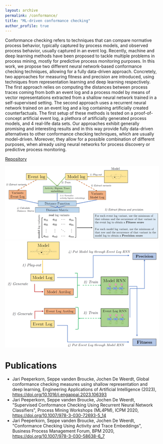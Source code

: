 ```yaml
---
layout: archive
permalink: /conformance/
title: "ML-driven conformance checking"
author_profile: true
---
```


Conformance checking refers to techniques that can compare normative process behavior, typically captured by process models, and observed process behavior, usually captured in an event log. Recently, machine and deep learning methods have been proposed to tackle multiple problems in process mining, mostly for predictive process monitoring purposes. In this work, we propose two different neural network-based conformance checking techniques, allowing for a fully data-driven approach. Concretely, two approaches for measuring fitness and precision are introduced, using techniques from representation learning and deep learning respectively. The first approach relies on computing the distances between process traces coming from both an event log and a process model by means of vector representations extracted from a shallow neural network trained in a self-supervised setting. The second approach uses a recurrent neural network trained on an event log and a log containing artificially created counterfactuals. The first setup of these methods is tested on a proof-of-concept artificial event log, a plethora of artificially generated process models, and 4 real-life data sets. Our approaches exhibit generally promising and interesting results and in this way provide fully data-driven alternatives to other conformance checking techniques, which are usually model-driven. Moreover, they allow for a possible combination of different purposes, when already using neural networks for process discovery or predictive process monitoring.

[Repository](https://github.com/jaripeeperkorn/ML_Conformance)

![](/images/emb_conf.PNG)
![](/images/RNN_conf.PNG)

Publications
=======
* Jari Peeperkorn, Seppe vanden Broucke, Jochen De Weerdt, Global conformance checking measures using shallow representation and deep learning, Engineering Applications of Artificial Intelligence (2023), https://doi.org/10.1016/j.engappai.2023.106393
* Jari Peeperkorn, Seppe vanden Broucke, Jochen De Weerdt, "Supervised Conformance Checking Using Recurrent Neural Network Classifiers", Process Mining Workshops (ML4PM), ICPM 2020, https://doi.org/10.1007/978-3-030-72693-5_14
* Jari Peeperkorn, Seppe vanden Broucke, Jochen De Weerdt, "Conformance Checking Using Activity and Trace Embeddings", Business Process Management Forum, BPM 2020, https://doi.org/10.1007/978-3-030-58638-6_7

